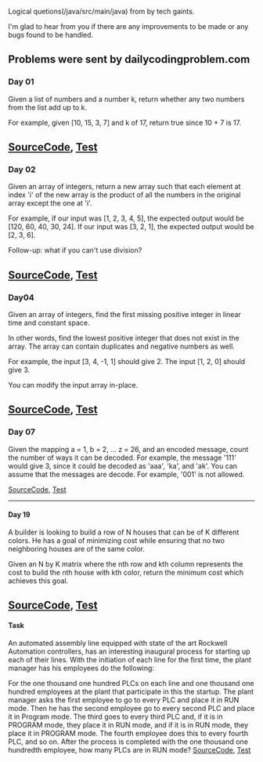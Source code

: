 Logical quetions(/java/src/main/java) from by tech gaints.

I'm glad to hear from you if there are any improvements to be made or any bugs found to be handled.

Problems were sent by dailycodingproblem.com
---

### Day 01
Given a list of numbers and a number k, return whether any two numbers from the list add up to k.

For example, given [10, 15, 3, 7] and k of 17, return true since 10 + 7 is 17.

[SourceCode](java/src/main/java/DayOne.java),
[Test](java/src/main/test/DayOneTest.java)
---

### Day 02
Given an array of integers, return a new array such that each element at index 'i' of the new array is the product of all the numbers in the original array except the one at 'i'.

For example, if our input was [1, 2, 3, 4, 5], the expected output would be [120, 60, 40, 30, 24]. If our input was [3, 2, 1], the expected output would be [2, 3, 6].

Follow-up: what if you can't use division?

[SourceCode](java/src/main/java/DayTwo.java),
[Test](java/src/main/test/DayTwoTest.java)
---

### Day04
Given an array of integers, find the first missing positive integer in linear time and constant space.

In other words, find the lowest positive integer that does not exist in the array. The array can contain duplicates and negative numbers as well.

For example, the input [3, 4, -1, 1] should give 2. The input [1, 2, 0] should give 3.

You can modify the input array in-place.

[SourceCode](java/src/main/java/DayFour.java),
[Test](java/src/main/test/DayFourTest.java)
---

### Day 07

Given the mapping a = 1, b = 2, ... z = 26, and an encoded message, count the number of ways it can be decoded.
For example, the message '111' would give 3, since it could be decoded as 'aaa', 'ka', and 'ak'.
You can assume that the messages are decode. For example, '001' is not allowed.

[SourceCode](java/src/main/java/DaySeven.java),
[Test](java/src/main/test/DaySevenTest.java)


---

#### Day 19

A builder is looking to build a row of N houses that can be of K different colors. He has a goal of minimizing cost while ensuring that no two neighboring houses are of the same color.

Given an N by K matrix where the nth row and kth column represents the cost to build the nth house with kth color, return the minimum cost which achieves this goal.

[SourceCode](java/src/main/java/DayNinteen.java),
[Test](java/src/main/test/DayNinteenTest.java)
---

#### Task

An automated assembly line equipped with state of the art Rockwell Automation controllers, has an interesting inaugural process for starting
up each of their lines. With the initiation of each line for the first time, the plant manager has his employees do the following:

For the one thousand one hundred PLCs on each line and one thousand one hundred employees at the plant that participate in this the startup. The plant manager asks the first employee to go to every PLC and place it in RUN mode. Then he has the second employee go to every second PLC and place it in Program mode. The third goes to every third PLC and, if it is in PROGRAM mode, they place it in RUN mode, and if it is in RUN mode, they place it in PROGRAM mode. The fourth employee does this to every fourth PLC, and so on. After the process is completed with the one
thousand one hundredth employee, how many PLCs are in RUN mode?
[SourceCode](java/src/main/java/LineStartupAlgorithm.java),
[Test](java/src/main/test/LineStartupAlgortihmTest.java)

